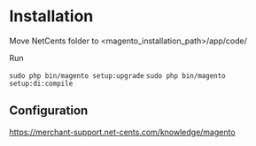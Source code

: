 # Installation

Move NetCents folder to <magento_installation_path>/app/code/

Run

`sudo php bin/magento setup:upgrade`
`sudo php bin/magento setup:di:compile`

## Configuration

https://merchant-support.net-cents.com/knowledge/magento
